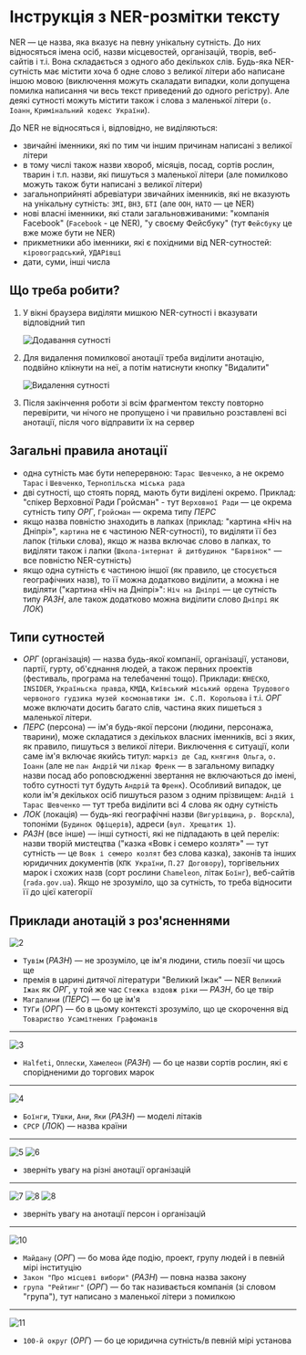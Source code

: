 # Інструкція з NER-розмітки тексту

NER — це назва, яка вказує на певну унікальну сутність. До них відносяться імена осіб, назви місцевостей, організацій, творів, веб-сайтів і т.і.
Вона складається з одного або декількох слів. Будь-яка NER-сутність має містити хоча б одне слово з великої літери або написане іншою мовою (виключення можуть скаладати випадки, коли допущена помилка написання чи весь текст приведений до одного регістру). Але деякі сутності можуть містити також і слова з маленької літери (`о. Іоанн`, `Кримінальний кодекс України`).

До NER не відносяться і, відповідно, не виділяються:

- звичайні іменники, які по тим чи іншим причинам написані з великої літери
- в тому числі також назви хвороб, місяців, посад, сортів рослин, тварин і т.п. назви, які пишуться з маленької літери (але помилково можуть також бути написані з великої літери)
- загальноприйняті абревіатури звичайних іменників, які не вказують на унікальну сутність: `ЗМІ`, `ВНЗ`, `БТІ` (але `ООН`, `НАТО` — це NER)
- нові власні іменники, які стали загальновживаними: "компанія Facebook" (`Facebook` - це NER), "у своєму Фейсбуку" (тут `Фейсбуку` це вже може бути не NER)
- прикметники або іменники, які є похідними від NER-сутностей: `кіровоградський`, `УДАРівці`
- дати, суми, інші числа

## Що треба робити?

1. У вікні браузера виділяти мишкою NER-сутності і вказувати відповідний тип

    ![Додавання сутності](1.png)

2. Для видалення помилкової анотації треба виділити анотацію, подвійно клікнути на неї, а потім натиснути кнопку "Видалити"

    ![Видалення сутності](12.png)

3. Після закінчення роботи зі всім фрагментом тексту повторно перевірити, чи нічого не пропущено і чи правильно розставлені всі анотації, після чого відправити їх на сервер

## Загальні правила анотації

- одна сутність має бути неперервною: `Тарас Шевченко`, а не окремо `Тарас` і `Шевченко`, `Тернопільска міська рада`
- дві сутності, що стоять поряд, мають бути виділені окремо. Приклад: "спікер Верховної Ради Гройсман" - тут `Верховної Ради` — це окрема сутність типу *ОРГ*, `Гройсман` — окрема типу *ПЕРС* 
- якщо назва повністю знаходить в лапках (приклад: "картина «Ніч на Дніпрі»", `картина` не є частиною NER-сутності), то виділяти її без лапок (тільки слова), якщо ж назва включає слово в лапках, то виділяти також і лапки (`Школа-інтернат й дитбудинок "Барвінок"` — все повністю NER-сутність)
- якщо одна сутність є частиною іншої (як правило, це стосується географічних назв), то її можна додатково виділити, а можна і не виділяти ("картина «Ніч на Дніпрі»": `Ніч на Дніпрі` — це сутність типу *РАЗН*, але також додатково можна виділити слово `Дніпрі` як *ЛОК*)

## Типи сутностей

- *ОРГ* (організація) — назва будь-якої компанії, організації, установи, партії, гурту, об'єднання людей, а також первних проектів (фестиваль, програма на телебаченні тощо). Приклади: `ЮНЕСКО`, `INSIDER`, `Україньска правда`, `КМДА`, `Київський міський ордена Трудового червоного гудзика музей космонавтики ім. С.П. Корольова` і т.і. *ОРГ* може включати досить багато слів, частина яких пишеться з маленької літери.
- *ПЕРС* (персона) — ім'я будь-якої персони (людини, персонажа, тварини), може складатися з декількох власних іменників, всі з яких, як правило, пишуться з великої літери. Виключення є ситуації, коли саме ім'я включає якийсь титул: `маркіз де Сад`, `княгиня Ольга`, `о. Іоанн` (але не `пан Андрій` чи `лікар Френк` — в загальному випадку назви посад або роповсюдженні звертання не включаються до імені, тобто сутності тут будуть `Андрій` та `Френк`). Особливий випадок, це коли ім'я декількох осіб пишуться разом з одним прізвищем: `Андій і Тарас Шевченко` — тут треба виділити всі 4 слова як одну сутність
- *ЛОК* (локація) — будь-які географічні назви (`Вигурівщина`, `р. Ворскла`), топоніми (`Будинок Офіцерів`), адреси (`вул. Хрещатик 1`).
- *РАЗН* (все інше) — інші сутності, які не підпадають в цей перелік: назви творій мистецтва ("казка «Вовк і семеро козлят»" — тут сутність — це `Вовк і семеро козлят` без слова казка), законів та інших юридичних документів (`КПК України`, `П.27 Договору`), торгівельних марок і схожих назв (сорт рослини `Chameleon`, літак `Боїнг`), веб-сайтів (`rada.gov.ua`). Якщо не зрозуміло, що за сутність, то треба відносити її до цієї категорії

## Приклади анотацій з роз'ясненнями

![2](2.png)

- `Тувім` (*РАЗН*) — не зрозуміло, це ім'я людини, стиль поезії чи щось ще
- премія в царині дитячої літератури "Великий Іжак" — NER `Великий Іжак` як *ОРГ*, у той же час `Стежка вздовж ріки` — *РАЗН*, бо це твір
- `Магдалини` (*ПЕРС*) — бо це ім'я
- `ТУГи` (*ОРГ*) — бо в цьому контексті зрозуміло, що це скорочення від `Товариство Усамітнених Графоманів`

---

![3](3.png)

- `Halfeti`, `Оплески`, `Хамелеон` (*РАЗН*) — бо це назви сортів рослин, які є спорідненими до торгових марок 

---

![4](4.png)

- `Боїнги`, `ТУшки`, `Ани`, `Яки` (*РАЗН*) — моделі літаків
- `СРСР` (*ЛОК*) — назва країни

---

![5](5.png)
![6](6.png)

- зверніть увагу на різні анотації організацій

---

![7](7.png)
![8](8.png)
![8](9.png)

- зверніть увагу на анотації персон і організацій

---

![10](10.png)

- `Майдану` (*ОРГ*) — бо мова йде подію, проект, групу людей і в певній мірі інституцію
- `Закон "Про місцеві вибори"` (*РАЗН*) — повна назва закону 
- `група "Рейтинг"` (*ОРГ*) — бо так називається компанія (зі словом "група"), тут написано з маленької літери з помилкою

---

![11](11.png)

- `100-й округ` (*ОРГ*) — бо це юридична сутність/в певній мірі установа

